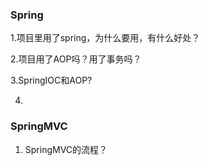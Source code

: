 ### Spring

1.项目里用了spring，为什么要用，有什么好处？

2.项目用了AOP吗？用了事务吗？

3.SpringIOC和AOP?

4.

### SpringMVC

1. SpringMVC的流程？